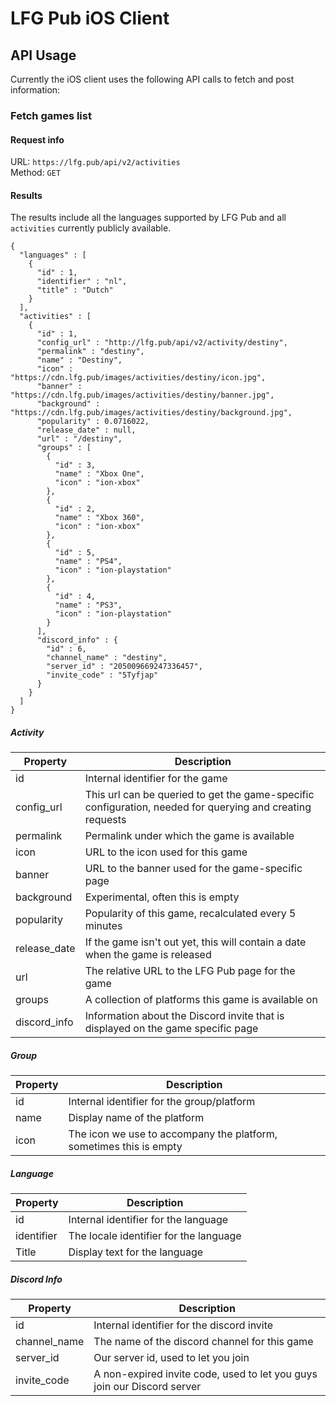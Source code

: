 # LFG Pub iOS Client

## API Usage

Currently the iOS client uses the following API calls to fetch and post information:

### Fetch games list
#### Request info
URL: `https://lfg.pub/api/v2/activities`  
Method: `GET`

#### Results

The results include all the languages supported by LFG Pub and all `activities` currently publicly available.


```
{
  "languages" : [
    {
      "id" : 1,
      "identifier" : "nl",
      "title" : "Dutch"
    }
  ],
  "activities" : [
    {
      "id" : 1,
      "config_url" : "http://lfg.pub/api/v2/activity/destiny",
      "permalink" : "destiny",
      "name" : "Destiny",
      "icon" : "https://cdn.lfg.pub/images/activities/destiny/icon.jpg",
      "banner" : "https://cdn.lfg.pub/images/activities/destiny/banner.jpg",
      "background" : "https://cdn.lfg.pub/images/activities/destiny/background.jpg",
      "popularity" : 0.0716022,
      "release_date" : null,
      "url" : "/destiny",
      "groups" : [
        {
          "id" : 3,
          "name" : "Xbox One",
          "icon" : "ion-xbox"
        },
        {
          "id" : 2,
          "name" : "Xbox 360",
          "icon" : "ion-xbox"
        },
        {
          "id" : 5,
          "name" : "PS4",
          "icon" : "ion-playstation"
        },
        {
          "id" : 4,
          "name" : "PS3",
          "icon" : "ion-playstation"
        }
      ],
      "discord_info" : {
        "id" : 6,
        "channel_name" : "destiny",
        "server_id" : "205009669247336457",
        "invite_code" : "5Tyfjap"
      }
    }
  ]
}

```



##### Activity

| Property | Description |
|----------|-------------|
| id | Internal identifier for the game |
| config_url | This url can be queried to get the game-specific configuration, needed for querying and creating requests |
| permalink | Permalink under which the game is available |
| icon | URL to the icon used for this game |
| banner | URL to the banner used for the game-specific page |
| background | Experimental, often this is empty |
| popularity | Popularity of this game, recalculated every 5 minutes |
| release_date | If the game isn't out yet, this will contain a date when the game is released |
| url | The relative URL to the LFG Pub page for the game |
| groups | A collection of platforms this game is available on |
| discord_info | Information about the Discord invite that is displayed on the game specific page |

##### Group
| Property | Description |
|----------|-------------|
| id | Internal identifier for the group/platform |
| name | Display name of the platform |
| icon | The icon we use to accompany the platform, sometimes this is empty |

##### Language
| Property | Description |
|----------|-------------|
| id | Internal identifier for the language |
| identifier | The locale identifier for the language |
| Title | Display text for the language |

##### Discord Info
| Property | Description |
|----------|-------------|
| id | Internal identifier for the discord invite |
| channel_name | The name of the discord channel for this game |
| server_id | Our server id, used to let you join |
| invite_code | A non-expired invite code, used to let you guys join our Discord server |
